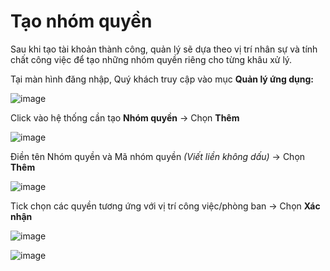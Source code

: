 # Tạo nhóm quyền

Sau khi tạo tài khoản thành công, quản lý sẽ dựa theo vị trí nhân sự và tính chất công việc để tạo những nhóm quyền riêng cho từng khâu xử lý.

Tại màn hình đăng nhập, Quý khách truy cập vào mục **Quản lý ứng dụng:**

![image](https://user-images.githubusercontent.com/73226975/123079656-57c10980-d446-11eb-8846-7175a9903c51.png)

Click vào hệ thống cần tạo **Nhóm quyền** -&gt; Chọn **Thêm**

![image](https://user-images.githubusercontent.com/73226975/123079980-a40c4980-d446-11eb-966a-1c8c96383173.png)

Điền tên Nhóm quyền và Mã nhóm quyền _\(Viết liền không dấu\)_ -&gt; Chọn **Thêm**

![image](https://user-images.githubusercontent.com/73226975/123080032-b5555600-d446-11eb-803d-714b0e38e188.png)

Tick chọn các quyền tương ứng với vị trí công việc/phòng ban -&gt; Chọn **Xác nhận**

![image](https://user-images.githubusercontent.com/73226975/123080270-f188b680-d446-11eb-825e-e7e8cfa32ea5.png)

![image](https://user-images.githubusercontent.com/73226975/123080413-14b36600-d447-11eb-985b-d4aa942d66b1.png)

